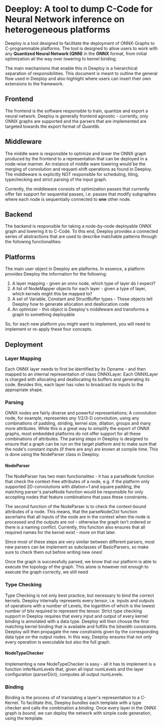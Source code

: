 # Deeploy: A tool to dump C-Code for Neural Network inference on heterogeneous platforms #

Deeploy is a tool designed to facilitate the deployment of ONNX-Graphs to C-programmable platforms.
The tool is designed to allow users to work with any **Quantized Neural Network (QNN)** in the **ONNX** format,
from initial optimization all the way over lowering to kernel binding.

The main mechanisms that enable this in Deeploy is a hierarchical separation of responsibilities.
This document is meant to outline the general flow used in Deeploy and also highlight where users can
insert their own extensions to the framework.

## Frontend ##

The frontend is the software responsible to train, quantize and export a neural network.
Deeploy is generally frontend agnostic - currently, only ONNX graphs are supported and the parsers that are implemented
are targeted towards the export format of _Quantlib_.

## Middleware ##

The middle ware is responsible to optimize and lower the ONNX graph produced by the frontend to a representation that can be
deployed in a node-wise manner. An instance of middle ware lowering would be the merging of convolution and requant-shift
operations as found in Deeploy. The middleware is explicitly NOT responsible for scheduling, tiling, typechecking and strict parsing of the input graph.

Currently, the middleware consists of optimization passes that currently offer fair support for sequential passes, i.e. passes that modify subgraphes where each node is sequentially connected to **one** other node.

## Backend ##

The backend is responsible for taking a node-by-node deployable ONNX graph and lowering it to C-Code. To this end, Deeploy
provides a connected series of abstractions that are used to describe matchable patterns through the following functionalities:

## Platforms ##

The main user object in Deeploy are platforms. In essence, a platform provides Deeploy the information for the following:

1. A layer mapping - given an onnx node, which type of layer do I expect?
2. A list of NodeMapper objects for each layer - given a type of layer, which kernels might this be mapped to?
3. A set of Variable, Constant and StructBuffer types - These objects tell Deeploy how to generate allocation and deallocation code
4. An optimizer - this object is Deeploy's middleware and transforms a graph to something deployable

So, for each new platform you might want to implement, you will need to implement or re-apply these four concepts.

## Deployment ##

### Layer Mapping ###

Each ONNX layer needs to first be identified by its Opname - and then mapped to an internal representation of class
ONNXLayer. Each ONNXLayer is charged with allocating and deallocating its buffers and generating its code. Besides this,
each layer has rules to broadcast its inputs to the appropriate shape.

### Parsing ###

ONNX nodes are fairly diverse and powerful representations; A convolution node, for example, representes _any_
1/2/3-D convolution, using any combinations of padding, striding, kernel size, dilation, groups and many more attributes.
While this is a great way to simplify the export of ONNX graphs, most embedded platforms do not offer support for
all these combinations of attributes.
The parsing steps in Deeploy is designed to ensure that a graph can be run on the target platform and to make sure that the
node's constant inputs (if there are any) are known at compile time. This is done using the NodeParser class in Deeploy.

#### NodeParser ####

The NodeParser has two main functionalites - it has a parseNode function that check the context-free attributes of a node,
e.g. if the platform only supported 2D-convolutions with dilation=1 and square padding, the matching parser's parseNode function would be responsible for only accepting nodes that feature combinations that pass these constraints.

The second function of the NodeParser is to check the context-bound attributes of a node. This means, that the
parseNodeCtxt function ascertains that all inputs of the node are in the context when the node is processed and the
outputs are not - otherwise the graph isn't ordered or there is a naming conflict.
Currently, this function also ensures that all required names for the kernel exist - more on that later.

Since most of these steps are very similar between different parsers, most new parsers can be implement as subclasses of
BasicParsers, so make sure to check them out before writing new ones!

Once the graph is successfully parsed, we know that our platform is able to execute the topology of the graph.
This alone is however not enough to execute the graph correctly, we still need

### Type Checking ###

Type Checking is not only best practice, but necessary to bind the correct kernels. Deeploy internally represents
every tensor, i.e. inputs and outputs of operations with a number of Levels, the logarithm of which is the lowest
number of bits required to represent the tensor. Strict type checking support in Deeploy requires that every input and output
of every kernel binding is annotated with a data type. Deeploy will then choose the first matching kernel binding
that is available and fulfills the bitwidth constraints. Deeploy will then propagate the new constraints given by the
corresponding data type on the output nodes. In this way, Deeploy ensures that not only every operation is executable but also
the full graph.

#### NodeTypeChecker ####

Implementing a new NodeTypeChecker is easy - all it has to implement is a function inferNumLevels that, given all input
numLevels and the layer configuration (parserDict), computes all output numLevels.

### Binding ###

Binding is the process of of translating a layer's representation to a C-Kernel. To facilitate this, Deeploy bundles
each template with a type checker and calls the combination a _binding_. Once every layer in the ONNX graph is _bound_,
we can deploy the network with simple code generation, using the template.
